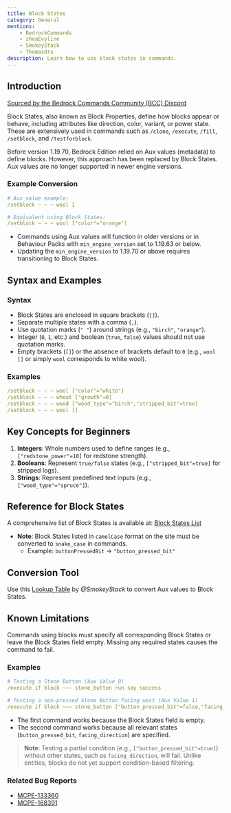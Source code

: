 ```yaml
---
title: Block States
category: General
mentions:
    - BedrockCommands
    - zheaEvyline
    - SmokeyStack
    - ThomasOrs
description: Learn how to use block states in commands.
---
```


## Introduction

[Sourced by the Bedrock Commands Community (BCC) Discord](https://bedrockcommands.org/)

Block States, also known as Block Properties, define how blocks appear or behave, including attributes like direction, color, variant, or power state. These are extensively used in commands such as `/clone`, `/execute`, `/fill`, `/setblock`, and `/testforblock`.

Before version 1.19.70, Bedrock Edition relied on Aux values (metadata) to define blocks. However, this approach has been replaced by Block States. Aux values are no longer supported in newer engine versions.

### Example Conversion

<CodeHeader></CodeHeader>

```yaml
# Aux value example:
/setblock ~ ~ ~ wool 1

# Equivalent using Block States:
/setblock ~ ~ ~ wool ["color"="orange"]
```

- Commands using Aux values will function in older versions or in Behaviour Packs with `min_engine_version` set to 1.19.63 or below.
- Updating the `min_engine_version` to 1.19.70 or above requires transitioning to Block States.

## Syntax and Examples

### Syntax

- Block States are enclosed in square brackets (` [] `).
- Separate multiple states with a comma (` , `).
- Use quotation marks (` " " `) around strings (e.g., `"birch"`, `"orange"`).
- Integer (`0`, `1`, etc.) and boolean (`true`, `false`) values should not use quotation marks.
- Empty brackets (` [] `) or the absence of brackets default to `0` (e.g., `wool []` or simply `wool` corresponds to white wool).

### Examples

<CodeHeader></CodeHeader>

```yaml
/setblock ~ ~ ~ wool ["color"="white"]
/setblock ~ ~ ~ wheat ["growth"=0]
/setblock ~ ~ ~ wood ["wood_type"="birch","stripped_bit"=true]
/setblock ~ ~ ~ wool []
```

## Key Concepts for Beginners

1. **Integers**: Whole numbers used to define ranges (e.g., `["redstone_power"=10]` for redstone strength).
2. **Booleans**: Represent `true/false` states (e.g., `["stripped_bit"=true]` for stripped logs).
3. **Strings**: Represent predefined text inputs (e.g., `["wood_type"="spruce"]`).

## Reference for Block States

A comprehensive list of Block States is available at:
[Block States List](https://learn.microsoft.com/en-us/minecraft/creator/reference/content/blockreference/examples/blockstateslist)

- **Note**: Block States listed in `camelCase` format on the site must be converted to `snake_case` in commands.
    - Example: `buttonPressedBit` → `"button_pressed_bit"`

## Conversion Tool

Use this [Lookup Table](https://auxval-to-blockstates.netlify.app/) by *@SmokeyStack* to convert Aux values to Block States.

## Known Limitations

Commands using blocks must specify all corresponding Block States or leave the Block States field empty. Missing any required states causes the command to fail.

### Examples

<CodeHeader></CodeHeader>

```yaml
# Testing a Stone Button (Aux Value 0)
/execute if block ~~~ stone_button run say success

# Testing a non-pressed Stone Button facing west (Aux Value 1)
/execute if block ~~~ stone_button ["button_pressed_bit"=false,"facing_direction"=1] run say success
```

- The first command works because the Block States field is empty.
- The second command works because all relevant states (`button_pressed_bit`, `facing_direction`) are specified.

> **Note**: Testing a partial condition (e.g., `["button_pressed_bit"=true]`) without other states, such as `facing_direction`, will fail. Unlike entities, blocks do not yet support condition-based filtering.

### Related Bug Reports

- [MCPE-133360](https://bugs.mojang.com/browse/MCPE-133360)
- [MCPE-168391](https://bugs.mojang.com/browse/MCPE-168391)
